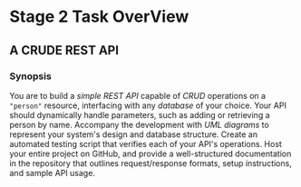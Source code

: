 # Stage 2 Task OverView
## A CRUDE REST API

### Synopsis
You are to build a *simple REST API* capable of *CRUD* operations on a `"person"` resource, interfacing with any *database* of your choice. Your API should dynamically handle parameters, such as adding or retrieving a person by name. Accompany the development with *UML diagrams* to represent your system's design and database structure. Create an automated testing script that verifies each of your API's operations. Host your entire project on GitHub, and provide a well-structured documentation in the repository that outlines request/response formats, setup instructions, and sample API usage.
